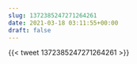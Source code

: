 ```yaml
---
slug: 1372385247271264261
date: 2021-03-18 03:11:55+00:00
draft: false
---
```


{{< tweet 1372385247271264261 >}}
